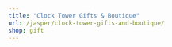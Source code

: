 ```yaml
---
title: "Clock Tower Gifts & Boutique"
url: /jasper/clock-tower-gifts-and-boutique/
shop: gift
---
```

